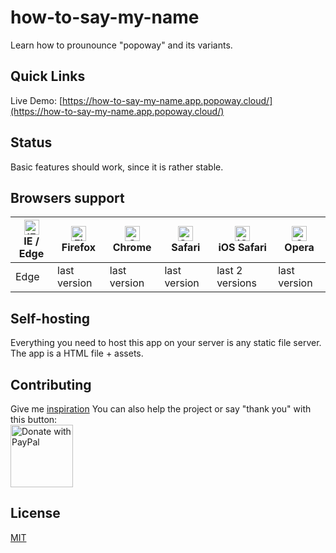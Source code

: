 # how-to-say-my-name

Learn how to prounounce "popoway" and its variants.

## Quick Links

Live Demo: [https://how-to-say-my-name.app.popoway.cloud/](https://how-to-say-my-name.app.popoway.cloud/)

## Status

Basic features should work, since it is rather stable.

## Browsers support

| [<img src="https://raw.githubusercontent.com/alrra/browser-logos/master/src/edge/edge_48x48.png" alt="IE / Edge" width="24px" height="24px" />](http://godban.github.io/browsers-support-badges/)</br>IE / Edge | [<img src="https://raw.githubusercontent.com/alrra/browser-logos/master/src/firefox/firefox_48x48.png" alt="Firefox" width="24px" height="24px" />](http://godban.github.io/browsers-support-badges/)</br>Firefox | [<img src="https://raw.githubusercontent.com/alrra/browser-logos/master/src/chrome/chrome_48x48.png" alt="Chrome" width="24px" height="24px" />](http://godban.github.io/browsers-support-badges/)</br>Chrome | [<img src="https://raw.githubusercontent.com/alrra/browser-logos/master/src/safari/safari_48x48.png" alt="Safari" width="24px" height="24px" />](http://godban.github.io/browsers-support-badges/)</br>Safari | [<img src="https://raw.githubusercontent.com/alrra/browser-logos/master/src/safari-ios/safari-ios_48x48.png" alt="iOS Safari" width="24px" height="24px" />](http://godban.github.io/browsers-support-badges/)</br>iOS Safari | [<img src="https://raw.githubusercontent.com/alrra/browser-logos/master/src/opera/opera_48x48.png" alt="Opera" width="24px" height="24px" />](http://godban.github.io/browsers-support-badges/)</br>Opera |
| --------- | --------- | --------- | --------- | --------- | --------- |
| Edge| last version| last version| last version| last 2 versions| last version

## Self-hosting

Everything you need to host this app on your server is any static file server. The app is a HTML file + assets.

## Contributing

Give me [inspiration](mailto:popoway@popoway.cloud)
You can also help the project or say "thank you" with this button:  
 [<img src="img/paypal-donate.png" alt="Donate with PayPal" width="100">](https://www.paypal.me/popoway)  

## License

[MIT](https://popoway.mit-license.org/)
